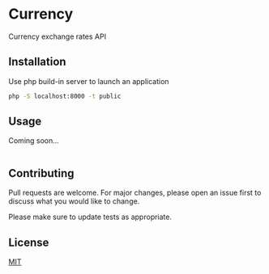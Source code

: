 # Currency

Currency exchange rates API 

## Installation

Use php build-in server to launch an application

```bash
php -S localhost:8000 -t public
```

## Usage

Coming soon...
```python

```

## Contributing
Pull requests are welcome. For major changes, please open an issue first to discuss what you would like to change.

Please make sure to update tests as appropriate.

## License
[MIT](https://choosealicense.com/licenses/mit/)